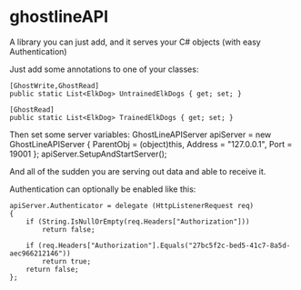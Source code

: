 # ghostlineAPI
A library you can just add, and it serves your C# objects (with easy Authentication)

Just add some annotations to one of your classes:

	[GhostWrite,GhostRead]
	public static List<ElkDog> UntrainedElkDogs { get; set; }

	[GhostRead]
	public static List<ElkDog> TrainedElkDogs { get; set; }

Then set some server variables:
	GhostLineAPIServer apiServer = new GhostLineAPIServer
	{
		ParentObj = (object)this,
		Address = "127.0.0.1",
		Port = 19001
	};
	apiServer.SetupAndStartServer();

And all of the sudden you are serving out data and able to receive it.

Authentication can optionally be enabled like this:

	apiServer.Authenticator = delegate (HttpListenerRequest req)
	{
		if (String.IsNullOrEmpty(req.Headers["Authorization"]))
			return false;

		if (req.Headers["Authorization"].Equals("27bc5f2c-bed5-41c7-8a5d-aec966212146"))
			return true;
		return false;
	};




